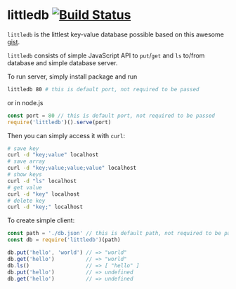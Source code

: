 # littledb [![Build Status](https://travis-ci.org/deathbeam/littledb.svg?branch=master)](https://travis-ci.org/deathbeam/littledb)

`littledb` is the littlest key-value database possible based on this
awesome [gist](https://gist.github.com/brandonb927/9587436).

`littledb` consists of simple JavaScript API to `put`/`get` and `ls`
to/from database and simple database server.

To run server, simply install package and run

```bash
littledb 80 # this is default port, not required to be passed
```

or in node.js
```javascript
const port = 80 // this is default port, not required to be passed
require('littledb')().serve(port)
```

Then you can simply access it with `curl`:


```sh
# save key
curl -d "key;value" localhost  
# save array
curl -d "key;value;value;value" localhost  
# show keys
curl -d "ls" localhost  
# get value
curl -d "key" localhost  
# delete key
curl -d "key;" localhost
```

To create simple client:

```javascript
const path = './db.json' // this is default path, not required to be passed
const db = require('littledb')(path)

db.put('hello', 'world') // => "world"
db.get('hello')          // => "world"
db.ls()                  // => [ "hello" ]
db.put('hello')          // => undefined
db.get('hello')          // => undefined
```
